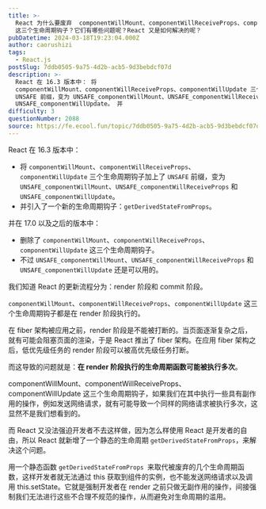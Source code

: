 ```yaml
---
title: >-
  React 为什么要废弃  componentWillMount、componentWillReceiveProps、componentWillUpdate
  这三个生命周期钩子？它们有哪些问题呢？React 又是如何解决的呢？
pubDatetime: 2024-03-18T19:23:04.000Z
author: caorushizi
tags:
  - React.js
postSlug: 7ddb0505-9a75-4d2b-acb5-9d3bebdcf07d
description: >-
  React 在 16.3 版本中： 将
  componentWillMount、componentWillReceiveProps、componentWillUpdate 三个生命周期钩子加上了
  UNSAFE 前缀，变为 UNSAFE_componentWillMount、UNSAFE_componentWillReceiveProps 和
  UNSAFE_componentWillUpdate。 并
difficulty: 3
questionNumber: 2088
source: https://fe.ecool.fun/topic/7ddb0505-9a75-4d2b-acb5-9d3bebdcf07d
---
```


React 在 16.3 版本中：

* 将 `componentWillMount`、`componentWillReceiveProps`、`componentWillUpdate` 三个生命周期钩子加上了 `UNSAFE` 前缀，变为 `UNSAFE_componentWillMount`、`UNSAFE_componentWillReceiveProps` 和 `UNSAFE_componentWillUpdate`。
* 并引入了一个新的生命周期钩子：`getDerivedStateFromProps`。

并在 17.0 以及之后的版本中：
* 删除了 `componentWillMount`、`componentWillReceiveProps`、`componentWillUpdate` 这三个生命周期钩子。
* 不过 `UNSAFE_componentWillMount`、`UNSAFE_componentWillReceiveProps` 和 `UNSAFE_componentWillUpdate` 还是可以用的。

我们知道 React 的更新流程分为：render 阶段和 commit 阶段。

`componentWillMount`、`componentWillReceiveProps`、`componentWillUpdate` 这三个生命周期钩子都是在 render 阶段执行的。

在 fiber 架构被应用之前，render 阶段是不能被打断的。当页面逐渐复杂之后，就有可能会阻塞页面的渲染，于是 React 推出了 fiber 架构。在应用 fiber 架构之后，低优先级任务的 render 阶段可以被高优先级任务打断。

而这导致的问题就是：**在 render 阶段执行的生命周期函数可能被执行多次**。

componentWillMount、componentWillReceiveProps、componentWillUpdate 这三个生命周期钩子，如果我们在其中执行一些具有副作用的操作，例如发送网络请求，就有可能导致一个同样的网络请求被执行多次，这显然不是我们想看到的。

而 React 又没法强迫开发者不去这样做，因为怎么样使用 React 是开发者的自由，所以 React 就新增了一个静态的生命周期 `getDerivedStateFromProps`，来解决这个问题。

用一个静态函数 `getDerivedStateFromProps `来取代被废弃的几个生命周期函数，这样开发者就无法通过 this 获取到组件的实例，也不能发送网络请求以及调用 this.setState。它就是强制开发者在 render 之前只做无副作用的操作，间接强制我们无法进行这些不合理不规范的操作，从而避免对生命周期的滥用。
